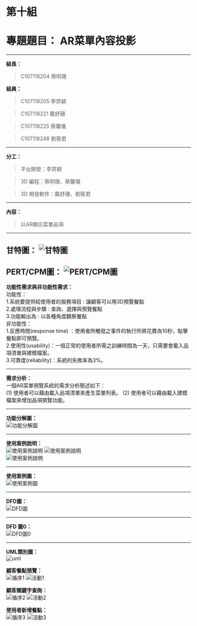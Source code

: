 # 第十組

# 專題題目： AR菜單內容投影
---
 **組長：**
> C107118204 蔡明珊 

 **組員：**
> C107118205 李羿穎

> C107118221 戴妤珊

> C107118225 蔡馨儀

> C107118248 劉筱君
---
**分工：**
> 平台開發：李羿穎

> 3D 編程：蔡明珊、蔡馨儀

> 3D 開發軟件：戴妤珊、劉筱君
---
**內容：**
> 以AR顯示菜單品項
---
**甘特圖：**
![](甘特圖.jpg "甘特圖")
---
**PERT/CPM圖：**
![](pert.jpg "PERT/CPM圖")
---  
**功能性需求與非功能性需求：**   
功能性：  
1.系統要提供給使用者的服務項目 : 讓顧客可以用3D預覽餐點   
2.處理流程與步驟 : 查詢、選擇與預覽餐點    
3.功能輸出為 : 以各種角度觀察餐點   
非功能性：   
1.反應時間(response time) ：使用者所觸發之事件的執行所將花費為10秒，點擊餐點即可預覽。   
2.使用性(usability)：一個正常的使用者所需之訓練時間為一天，只需要會載入品項清單與建模檔案。  
3.可靠度(reliability)：系統的失敗率為3%。   

---   
**需求分析：**     
一個AR菜單預覽系統的需求分析簡述如下：  
(1) 使用者可以藉由載入品項清單來產生菜單列表。 
(2) 使用者可以藉由載入建模檔案來增加品項預覽功能。 

--- 
**功能分解圖：**    
![](功能分解圖.jpg "功能分解圖")  

---   
**使用案例說明：**   
![](使用案例說明.jpg "使用案例說明") 
![](使用案例說明2.jpg "使用案例說明")  
![](使用案例說明3.jpg "使用案例說明") 


--- 
**使用案例圖：**    
![](使用案例圖.jpg "使用案例圖")    

--- 
**DFD圖：**    
![](DFD.JPG "DFD圖")

--- 
**DFD 圖0：**    
![](DFD圖0.JPG "DFD圖0")

--- 

**UML類別圖：**  
![](uml.jpg "uml")

**顧客餐點預覽：**  
![](循序1.jpg "循序1")
![](活動1.jpg "活動1")

**顧客關鍵字查詢：**   
![](循序2.jpg "循序2")
![](活動2.jpg "活動2")

**使用者新增餐點：**   
![](循序3.jpg "循序3")
![](活動3.jpg "活動3")

